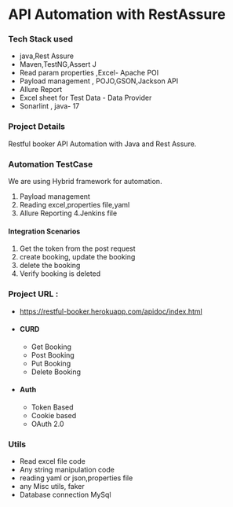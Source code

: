 # API Automation with RestAssure

### Tech Stack used

- java,Rest Assure
- Maven,TestNG,Assert J
- Read param properties ,Excel- Apache POI
- Payload management , POJO,GSON,Jackson API
- Allure Report
- Excel sheet for Test Data - Data Provider
- Sonarlint , java- 17

### Project Details
Restful booker API Automation with Java and Rest Assure.

### Automation TestCase

We are using Hybrid framework for automation.
1. Payload management
2. Reading  excel,properties file,yaml
3. Allure Reporting
4.Jenkins file


#### Integration Scenarios
1. Get the token from the post request
2. create booking, update the booking  
3. delete the booking
4. Verify booking is deleted

### Project URL : 
- https://restful-booker.herokuapp.com/apidoc/index.html
- #### CURD
  - Get Booking
  - Post Booking
  - Put Booking
  - Delete Booking
- #### Auth
  - Token Based
  - Cookie based
  - OAuth 2.0
 



### Utils
- Read excel file code
- Any string manipulation code
- reading yaml or json,properties file
- any Misc utils, faker
- Database connection MySql 
